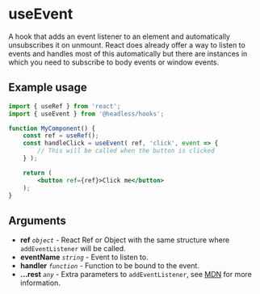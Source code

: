 # useEvent

A hook that adds an event listener to an element and automatically unsubscribes it on unmount. React does already offer
a way to listen to events and handles most of this automatically but there are instances in which you need to subscribe
to body events or window events.

## Example usage

```jsx
import { useRef } from 'react';
import { useEvent } from '@headless/hooks';

function MyComponent() {
    const ref = useRef();
    const handleClick = useEvent( ref, 'click', event => {
        // This will be called when the button is clicked
    } );

    return (
        <button ref={ref}>Click me</button>
    );
}
```

## Arguments

* **ref** _`object`_ - React Ref or Object with the same structure where `addEventListener` will be called.
* **eventName** _`string`_ - Event to listen to.
* **handler** _`function`_ - Function to be bound to the event.
* **...rest** _`any`_ - Extra parameters to `addEventListener`, see [MDN](https://developer.mozilla.org/en-US/docs/Web/API/EventTarget/addEventListener) for more information.
